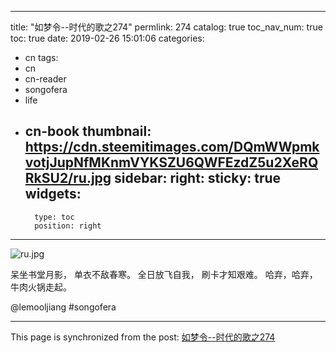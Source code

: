 
---
title: "如梦令--时代的歌之274"
permlink: 274
catalog: true
toc_nav_num: true
toc: true
date: 2019-02-26 15:01:06
categories:
- cn
tags:
- cn
- cn-reader
- songofera
- life
- cn-book
thumbnail: https://cdn.steemitimages.com/DQmWWpmkvotjJupNfMKnmVYKSZU6QWFEzdZ5u2XeRQRkSU2/ru.jpg
sidebar:
    right:
        sticky: true
widgets:
    -
        type: toc
        position: right
---


![ru.jpg](https://cdn.steemitimages.com/DQmWWpmkvotjJupNfMKnmVYKSZU6QWFEzdZ5u2XeRQRkSU2/ru.jpg)



呆坐书堂月影，
单衣不敌春寒。
全日放飞自我，
刷卡才知艰难。
哈弃，哈弃，
牛肉火锅走起。


@lemooljiang #songofera

- - -

This page is synchronized from the post: [如梦令--时代的歌之274](https://steemit.com/@lemooljiang/274)
